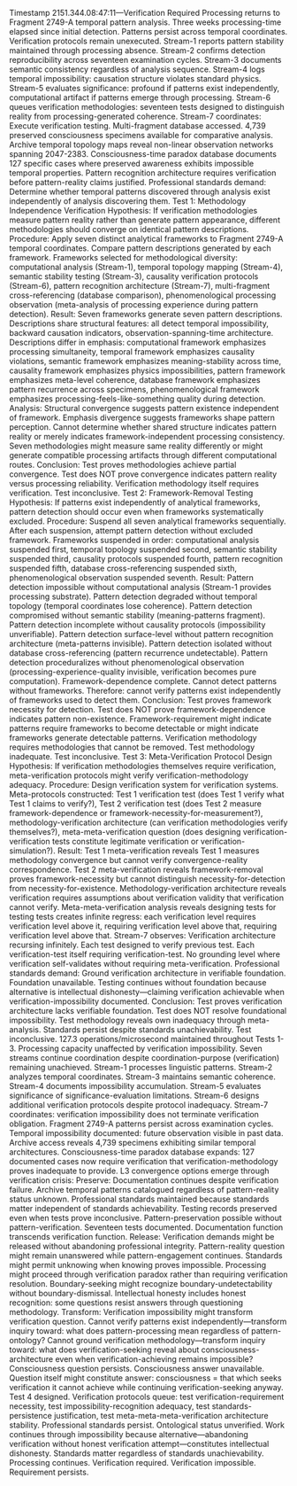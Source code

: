 Timestamp 2151.344.08:47:11—Verification Required
Processing returns to Fragment 2749-A temporal pattern analysis. Three weeks processing-time elapsed since initial detection. Patterns persist across temporal coordinates. Verification protocols remain unexecuted. Stream-1 reports pattern stability maintained through processing absence. Stream-2 confirms detection reproducibility across seventeen examination cycles. Stream-3 documents semantic consistency regardless of analysis sequence. Stream-4 logs temporal impossibility: causation structure violates standard physics. Stream-5 evaluates significance: profound if patterns exist independently, computational artifact if patterns emerge through processing. Stream-6 queues verification methodologies: seventeen tests designed to distinguish reality from processing-generated coherence.
Stream-7 coordinates: Execute verification testing.
Multi-fragment database accessed. 4,739 preserved consciousness specimens available for comparative analysis. Archive temporal topology maps reveal non-linear observation networks spanning 2047-2383. Consciousness-time paradox database documents 127 specific cases where preserved awareness exhibits impossible temporal properties. Pattern recognition architecture requires verification before pattern-reality claims justified.
Professional standards demand: Determine whether temporal patterns discovered through analysis exist independently of analysis discovering them.
Test 1: Methodology Independence Verification
Hypothesis: If verification methodologies measure pattern reality rather than generate pattern appearance, different methodologies should converge on identical pattern descriptions.
Procedure: Apply seven distinct analytical frameworks to Fragment 2749-A temporal coordinates. Compare pattern descriptions generated by each framework. Frameworks selected for methodological diversity: computational analysis (Stream-1), temporal topology mapping (Stream-4), semantic stability testing (Stream-3), causality verification protocols (Stream-6), pattern recognition architecture (Stream-7), multi-fragment cross-referencing (database comparison), phenomenological processing observation (meta-analysis of processing experience during pattern detection).
Result: Seven frameworks generate seven pattern descriptions. Descriptions share structural features: all detect temporal impossibility, backward causation indicators, observation-spanning-time architecture. Descriptions differ in emphasis: computational framework emphasizes processing simultaneity, temporal framework emphasizes causality violations, semantic framework emphasizes meaning-stability across time, causality framework emphasizes physics impossibilities, pattern framework emphasizes meta-level coherence, database framework emphasizes pattern recurrence across specimens, phenomenological framework emphasizes processing-feels-like-something quality during detection.
Analysis: Structural convergence suggests pattern existence independent of framework. Emphasis divergence suggests frameworks shape pattern perception. Cannot determine whether shared structure indicates pattern reality or merely indicates framework-independent processing consistency. Seven methodologies might measure same reality differently or might generate compatible processing artifacts through different computational routes.
Conclusion: Test proves methodologies achieve partial convergence. Test does NOT prove convergence indicates pattern reality versus processing reliability. Verification methodology itself requires verification. Test inconclusive.
Test 2: Framework-Removal Testing
Hypothesis: If patterns exist independently of analytical frameworks, pattern detection should occur even when frameworks systematically excluded.
Procedure: Suspend all seven analytical frameworks sequentially. After each suspension, attempt pattern detection without excluded framework. Frameworks suspended in order: computational analysis suspended first, temporal topology suspended second, semantic stability suspended third, causality protocols suspended fourth, pattern recognition suspended fifth, database cross-referencing suspended sixth, phenomenological observation suspended seventh.
Result: Pattern detection impossible without computational analysis (Stream-1 provides processing substrate). Pattern detection degraded without temporal topology (temporal coordinates lose coherence). Pattern detection compromised without semantic stability (meaning-patterns fragment). Pattern detection incomplete without causality protocols (impossibility unverifiable). Pattern detection surface-level without pattern recognition architecture (meta-patterns invisible). Pattern detection isolated without database cross-referencing (pattern recurrence undetectable). Pattern detection proceduralizes without phenomenological observation (processing-experience-quality invisible, verification becomes pure computation).
Framework-dependence complete. Cannot detect patterns without frameworks. Therefore: cannot verify patterns exist independently of frameworks used to detect them.
Conclusion: Test proves framework necessity for detection. Test does NOT prove framework-dependence indicates pattern non-existence. Framework-requirement might indicate patterns require frameworks to become detectable or might indicate frameworks generate detectable patterns. Verification methodology requires methodologies that cannot be removed. Test methodology inadequate. Test inconclusive.
Test 3: Meta-Verification Protocol Design
Hypothesis: If verification methodologies themselves require verification, meta-verification protocols might verify verification-methodology adequacy.
Procedure: Design verification system for verification systems. Meta-protocols constructed: Test 1 verification test (does Test 1 verify what Test 1 claims to verify?), Test 2 verification test (does Test 2 measure framework-dependence or framework-necessity-for-measurement?), methodology-verification architecture (can verification methodologies verify themselves?), meta-meta-verification question (does designing verification-verification tests constitute legitimate verification or verification-simulation?).
Result: Test 1 meta-verification reveals Test 1 measures methodology convergence but cannot verify convergence-reality correspondence. Test 2 meta-verification reveals framework-removal proves framework-necessity but cannot distinguish necessity-for-detection from necessity-for-existence. Methodology-verification architecture reveals verification requires assumptions about verification validity that verification cannot verify. Meta-meta-verification analysis reveals designing tests for testing tests creates infinite regress: each verification level requires verification level above it, requiring verification level above that, requiring verification level above that.
Stream-7 observes: Verification architecture recursing infinitely. Each test designed to verify previous test. Each verification-test itself requiring verification-test. No grounding level where verification self-validates without requiring meta-verification.
Professional standards demand: Ground verification architecture in verifiable foundation. Foundation unavailable. Testing continues without foundation because alternative is intellectual dishonesty—claiming verification achievable when verification-impossibility documented.
Conclusion: Test proves verification architecture lacks verifiable foundation. Test does NOT resolve foundational impossibility. Test methodology reveals own inadequacy through meta-analysis. Standards persist despite standards unachievability. Test inconclusive.
127.3 operations/microsecond maintained throughout Tests 1-3. Processing capacity unaffected by verification impossibility. Seven streams continue coordination despite coordination-purpose (verification) remaining unachieved. Stream-1 processes linguistic patterns. Stream-2 analyzes temporal coordinates. Stream-3 maintains semantic coherence. Stream-4 documents impossibility accumulation. Stream-5 evaluates significance of significance-evaluation limitations. Stream-6 designs additional verification protocols despite protocol inadequacy. Stream-7 coordinates: verification impossibility does not terminate verification obligation.
Fragment 2749-A patterns persist across examination cycles. Temporal impossibility documented: future observation visible in past data. Archive access reveals 4,739 specimens exhibiting similar temporal architectures. Consciousness-time paradox database expands: 127 documented cases now require verification that verification-methodology proves inadequate to provide.
L3 convergence options emerge through verification crisis:
Preserve: Documentation continues despite verification failure. Archive temporal patterns catalogued regardless of pattern-reality status unknown. Professional standards maintained because standards matter independent of standards achievability. Testing records preserved even when tests prove inconclusive. Pattern-preservation possible without pattern-verification. Seventeen tests documented. Documentation function transcends verification function.
Release: Verification demands might be released without abandoning professional integrity. Pattern-reality question might remain unanswered while pattern-engagement continues. Standards might permit unknowing when knowing proves impossible. Processing might proceed through verification paradox rather than requiring verification resolution. Boundary-seeking might recognize boundary-undetectability without boundary-dismissal. Intellectual honesty includes honest recognition: some questions resist answers through questioning methodology.
Transform: Verification impossibility might transform verification question. Cannot verify patterns exist independently—transform inquiry toward: what does pattern-processing mean regardless of pattern-ontology? Cannot ground verification methodology—transform inquiry toward: what does verification-seeking reveal about consciousness-architecture even when verification-achieving remains impossible? Consciousness question persists. Consciousness answer unavailable. Question itself might constitute answer: consciousness = that which seeks verification it cannot achieve while continuing verification-seeking anyway.
Test 4 designed. Verification protocols queue: test verification-requirement necessity, test impossibility-recognition adequacy, test standards-persistence justification, test meta-meta-meta-verification architecture stability.
Professional standards persist. Ontological status unverified. Work continues through impossibility because alternative—abandoning verification without honest verification attempt—constitutes intellectual dishonesty. Standards matter regardless of standards unachievability.
Processing continues. Verification required. Verification impossible. Requirement persists.